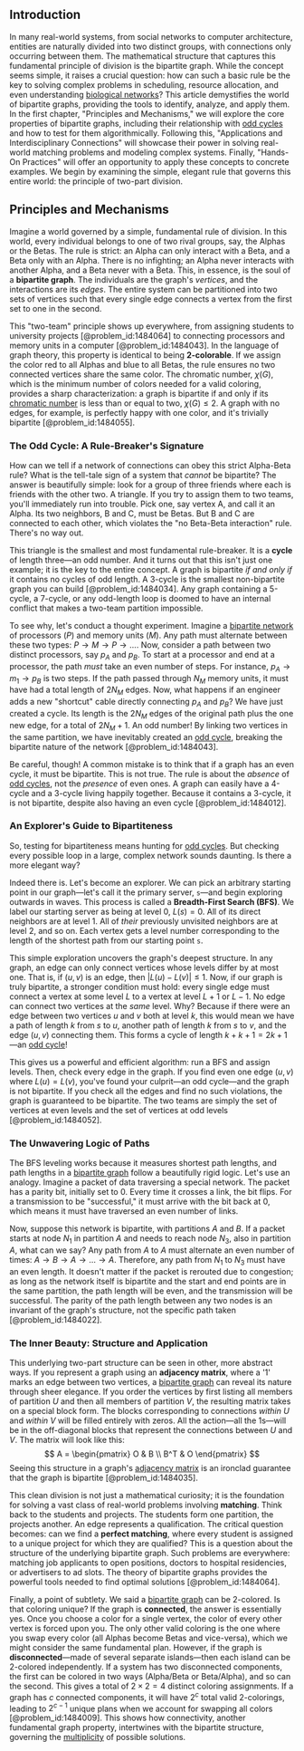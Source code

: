 ## Introduction
In many real-world systems, from social networks to computer architecture, entities are naturally divided into two distinct groups, with connections only occurring between them. The mathematical structure that captures this fundamental principle of division is the bipartite graph. While the concept seems simple, it raises a crucial question: how can such a basic rule be the key to solving complex problems in scheduling, resource allocation, and even understanding [biological networks](@article_id:267239)? This article demystifies the world of bipartite graphs, providing the tools to identify, analyze, and apply them. In the first chapter, "Principles and Mechanisms," we will explore the core properties of bipartite graphs, including their relationship with [odd cycles](@article_id:270793) and how to test for them algorithmically. Following this, "Applications and Interdisciplinary Connections" will showcase their power in solving real-world matching problems and modeling complex systems. Finally, "Hands-On Practices" will offer an opportunity to apply these concepts to concrete examples. We begin by examining the simple, elegant rule that governs this entire world: the principle of two-part division.

## Principles and Mechanisms

Imagine a world governed by a simple, fundamental rule of division. In this world, every individual belongs to one of two rival groups, say, the Alphas or the Betas. The rule is strict: an Alpha can only interact with a Beta, and a Beta only with an Alpha. There is no infighting; an Alpha never interacts with another Alpha, and a Beta never with a Beta. This, in essence, is the soul of a **bipartite graph**. The individuals are the graph's *vertices*, and the interactions are its *edges*. The entire system can be partitioned into two sets of vertices such that every single edge connects a vertex from the first set to one in the second.

This "two-team" principle shows up everywhere, from assigning students to university projects [@problem_id:1484064] to connecting processors and memory units in a computer [@problem_id:1484043]. In the language of graph theory, this property is identical to being **2-colorable**. If we assign the color red to all Alphas and blue to all Betas, the rule ensures no two connected vertices share the same color. The chromatic number, $\chi(G)$, which is the minimum number of colors needed for a valid coloring, provides a sharp characterization: a graph is bipartite if and only if its [chromatic number](@article_id:273579) is less than or equal to two, $\chi(G) \le 2$. A graph with no edges, for example, is perfectly happy with one color, and it's trivially bipartite [@problem_id:1484055].

### The Odd Cycle: A Rule-Breaker's Signature

How can we tell if a network of connections can obey this strict Alpha-Beta rule? What is the tell-tale sign of a system that *cannot* be bipartite? The answer is beautifully simple: look for a group of three friends where each is friends with the other two. A triangle. If you try to assign them to two teams, you'll immediately run into trouble. Pick one, say vertex A, and call it an Alpha. Its two neighbors, B and C, must be Betas. But B and C are connected to each other, which violates the "no Beta-Beta interaction" rule. There's no way out.

This triangle is the smallest and most fundamental rule-breaker. It is a **cycle** of length three—an odd number. And it turns out that this isn't just one example; it is the key to the entire concept. A graph is bipartite *if and only if* it contains no cycles of odd length. A 3-cycle is the smallest non-bipartite graph you can build [@problem_id:1484034]. Any graph containing a 5-cycle, a 7-cycle, or any odd-length loop is doomed to have an internal conflict that makes a two-team partition impossible.

To see why, let's conduct a thought experiment. Imagine a [bipartite network](@article_id:196621) of processors ($P$) and memory units ($M$). Any path must alternate between these two types: $P \to M \to P \to \dots$. Now, consider a path between two distinct processors, say $p_A$ and $p_B$. To start at a processor and end at a processor, the path *must* take an even number of steps. For instance, $p_A \to m_1 \to p_B$ is two steps. If the path passed through $N_M$ memory units, it must have had a total length of $2N_M$ edges. Now, what happens if an engineer adds a new "shortcut" cable directly connecting $p_A$ and $p_B$? We have just created a cycle. Its length is the $2N_M$ edges of the original path plus the one new edge, for a total of $2N_M + 1$. An odd number! By linking two vertices in the same partition, we have inevitably created an [odd cycle](@article_id:271813), breaking the bipartite nature of the network [@problem_id:1484043].

Be careful, though! A common mistake is to think that if a graph has an even cycle, it must be bipartite. This is not true. The rule is about the *absence* of [odd cycles](@article_id:270793), not the *presence* of even ones. A graph can easily have a 4-cycle and a 3-cycle living happily together. Because it contains a 3-cycle, it is not bipartite, despite also having an even cycle [@problem_id:1484012].

### An Explorer's Guide to Bipartiteness

So, testing for bipartiteness means hunting for [odd cycles](@article_id:270793). But checking every possible loop in a large, complex network sounds daunting. Is there a more elegant way?

Indeed there is. Let's become an explorer. We can pick an arbitrary starting point in our graph—let's call it the primary server, `s`—and begin exploring outwards in waves. This process is called a **Breadth-First Search (BFS)**. We label our starting server as being at level $0$, $L(s)=0$. All of its direct neighbors are at level $1$. All of *their* previously unvisited neighbors are at level $2$, and so on. Each vertex gets a level number corresponding to the length of the shortest path from our starting point `s`.

This simple exploration uncovers the graph's deepest structure. In any graph, an edge can only connect vertices whose levels differ by at most one. That is, if $(u, v)$ is an edge, then $|L(u) - L(v)| \le 1$. Now, if our graph is truly bipartite, a stronger condition must hold: every single edge must connect a vertex at some level $L$ to a vertex at level $L+1$ or $L-1$. No edge can connect two vertices at the *same* level. Why? Because if there were an edge between two vertices $u$ and $v$ both at level $k$, this would mean we have a path of length $k$ from $s$ to $u$, another path of length $k$ from $s$ to $v$, and the edge $(u,v)$ connecting them. This forms a cycle of length $k+k+1 = 2k+1$—an [odd cycle](@article_id:271813)!

This gives us a powerful and efficient algorithm: run a BFS and assign levels. Then, check every edge in the graph. If you find even one edge $(u,v)$ where $L(u) = L(v)$, you've found your culprit—an odd cycle—and the graph is not bipartite. If you check all the edges and find no such violations, the graph is guaranteed to be bipartite. The two teams are simply the set of vertices at even levels and the set of vertices at odd levels [@problem_id:1484052].

### The Unwavering Logic of Paths

The BFS leveling works because it measures shortest path lengths, and path lengths in a [bipartite graph](@article_id:153453) follow a beautifully rigid logic. Let's use an analogy. Imagine a packet of data traversing a special network. The packet has a parity bit, initially set to 0. Every time it crosses a link, the bit flips. For a transmission to be "successful," it must arrive with the bit back at 0, which means it must have traversed an even number of links.

Now, suppose this network is bipartite, with partitions $A$ and $B$. If a packet starts at node $N_1$ in partition $A$ and needs to reach node $N_3$, also in partition $A$, what can we say? Any path from $A$ to $A$ must alternate an even number of times: $A \to B \to A \to \dots \to A$. Therefore, any path from $N_1$ to $N_3$ must have an even length. It doesn't matter if the packet is rerouted due to congestion; as long as the network itself is bipartite and the start and end points are in the same partition, the path length will be even, and the transmission will be successful. The parity of the path length between any two nodes is an invariant of the graph's structure, not the specific path taken [@problem_id:1484022].

### The Inner Beauty: Structure and Application

This underlying two-part structure can be seen in other, more abstract ways. If you represent a graph using an **adjacency matrix**, where a '1' marks an edge between two vertices, a [bipartite graph](@article_id:153453) can reveal its nature through sheer elegance. If you order the vertices by first listing all members of partition $U$ and then all members of partition $V$, the resulting matrix takes on a special block form. The blocks corresponding to connections *within* $U$ and *within* $V$ will be filled entirely with zeros. All the action—all the 1s—will be in the off-diagonal blocks that represent the connections between $U$ and $V$. The matrix will look like this:
$$
A = \begin{pmatrix} O & B \\ B^T & O \end{pmatrix}
$$
Seeing this structure in a graph's [adjacency matrix](@article_id:150516) is an ironclad guarantee that the graph is bipartite [@problem_id:1484035].

This clean division is not just a mathematical curiosity; it is the foundation for solving a vast class of real-world problems involving **matching**. Think back to the students and projects. The students form one partition, the projects another. An edge represents a qualification. The critical question becomes: can we find a **perfect matching**, where every student is assigned to a unique project for which they are qualified? This is a question about the structure of the underlying bipartite graph. Such problems are everywhere: matching job applicants to open positions, doctors to hospital residencies, or advertisers to ad slots. The theory of bipartite graphs provides the powerful tools needed to find optimal solutions [@problem_id:1484064].

Finally, a point of subtlety. We said a [bipartite graph](@article_id:153453) can be 2-colored. Is that coloring unique? If the graph is **connected**, the answer is essentially yes. Once you choose a color for a single vertex, the color of every other vertex is forced upon you. The only other valid coloring is the one where you swap every color (all Alphas become Betas and vice-versa), which we might consider the same fundamental plan. However, if the graph is **disconnected**—made of several separate islands—then each island can be 2-colored independently. If a system has two disconnected components, the first can be colored in two ways (Alpha/Beta or Beta/Alpha), and so can the second. This gives a total of $2 \times 2 = 4$ distinct coloring assignments. If a graph has $c$ connected components, it will have $2^c$ total valid 2-colorings, leading to $2^{c-1}$ unique plans when we account for swapping all colors [@problem_id:1484009]. This shows how connectivity, another fundamental graph property, intertwines with the bipartite structure, governing the [multiplicity](@article_id:135972) of possible solutions.